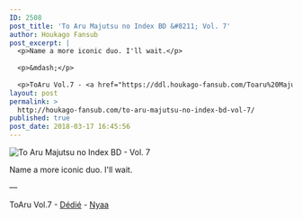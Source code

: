 ```yaml
---
ID: 2508
post_title: 'To Aru Majutsu no Index BD &#8211; Vol. 7'
author: Houkago Fansub
post_excerpt: |
  <p>Name a more iconic duo. I'll wait.</p>
  
  <p>&mdash;</p>
  
  <p>ToAru Vol.7 - <a href="https://ddl.houkago-fansub.com/Toaru%20Majutsu%20no%20Index/%5BHoukago-Fansub%5D%20To%20Aru%20Majutsu%20no%20Index%20-%20Vol.%207%20%5BBD%20720p%20AAC%2010bits%20Vostfr%5D/">D&eacute;di&eacute;</a> - <a href="https://nyaa.si/view/1016392">Nyaa</a></p>
layout: post
permalink: >
  http://houkago-fansub.com/to-aru-majutsu-no-index-bd-vol-7/
published: true
post_date: 2018-03-17 16:45:56
---
```

<img src="https://united-subs.dearclouds.com/wp-content/uploads/2018/04/2d773a4bfa71307f5cba7702cd76cbf6.jpg" alt="To Aru Majutsu no Index BD - Vol. 7"><p>Name a more iconic duo. I'll wait.</p>

<p>—</p>

<p>ToAru Vol.7 - <a href="https://ddl.houkago-fansub.com/Toaru%20Majutsu%20no%20Index/%5BHoukago-Fansub%5D%20To%20Aru%20Majutsu%20no%20Index%20-%20Vol.%207%20%5BBD%20720p%20AAC%2010bits%20Vostfr%5D/">Dédié</a> - <a href="https://nyaa.si/view/1016392">Nyaa</a></p>